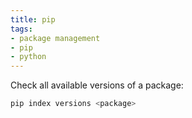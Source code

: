 ```yaml
---
title: pip
tags:
- package management
- pip
- python
---
```


Check all available versions of a package:

```bash
pip index versions <package>
```